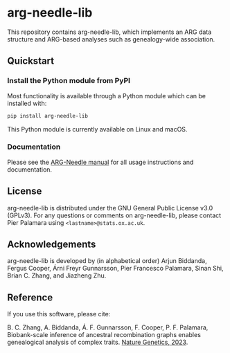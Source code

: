 # arg-needle-lib

This repository contains arg-needle-lib, which implements an ARG data structure and ARG-based analyses such as genealogy-wide association.

## Quickstart

### Install the Python module from PyPI

Most functionality is available through a Python module which can be installed with:

```bash
pip install arg-needle-lib
```

This Python module is currently available on Linux and macOS.

### Documentation

Please see the [ARG-Needle manual](https://palamaralab.github.io/software/argneedle/) for all usage instructions and documentation.

## License

arg-needle-lib is distributed under the GNU General Public License v3.0 (GPLv3). For any questions or comments on arg-needle-lib, please contact Pier Palamara using `<lastname>@stats.ox.ac.uk`.

## Acknowledgements

arg-needle-lib is developed by (in alphabetical order) Arjun Biddanda, Fergus Cooper, Árni Freyr Gunnarsson, Pier Francesco Palamara, Sinan Shi, Brian C. Zhang, and Jiazheng Zhu.

## Reference

If you use this software, please cite:

B. C. Zhang, A. Biddanda, Á. F. Gunnarsson, F. Cooper, P. F. Palamara, Biobank-scale inference of ancestral recombination graphs enables genealogical analysis of complex traits. [Nature Genetics, 2023](https://www.nature.com/articles/s41588-023-01379-x).
